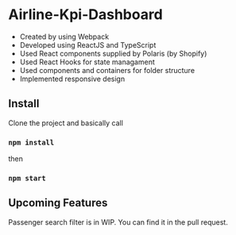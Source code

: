 # Airline-Kpi-Dashboard

* Created by using Webpack
* Developed using ReactJS and TypeScript
* Used React components supplied by Polaris (by Shopify)
* Used React Hooks for state managament 
* Used components and containers for folder structure
* Implemented responsive design

## Install 

Clone the project and basically call
### `npm install` 
then 
### `npm start` 


## Upcoming Features

Passenger search filter is in WIP. You can find it in the pull request. 
